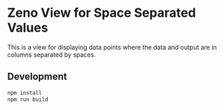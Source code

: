 # Zeno View for Space Separated Values

This is a view for displaying data points where the data and output are in columns separated by spaces.

## Development

```bash
npm install
npm run build
```
